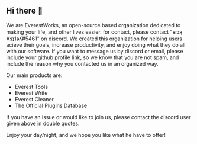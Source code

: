 ## Hi there 👋

We are EverestWorks, an open-source based organization dedicated to making your life, and other lives easier. for contact, please contact "ᴚıɔʞ ∀sʇ1ǝʎ#5461" on discord.
We created this organization for helping users acieve their goals, increase productivity, and enjoy doing what they do all with our software.
If you want to message us by discord or email, please include your github profile link, so we know that you are not spam, and include the reason why you contacted us in an organized way.

Our main products are:
- Everest Tools
- Everest Write
- Everest Cleaner
- The Official Plugins Database


If you have an issue or would like to join us, please contact the discord user given above in double quotes.

Enjoy your day/night, and we hope you like what he have to offer!
